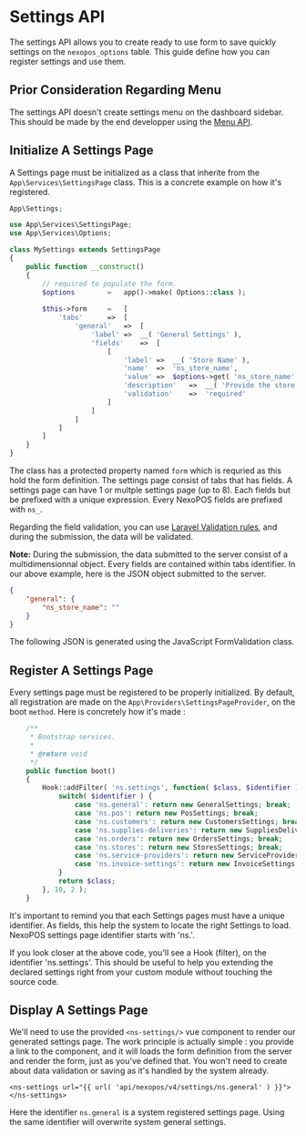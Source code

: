 #   Settings API
The settings API allows you to create ready to use form to save quickly settings on the `nexopos_options` table. 
This guide define how you can register settings and use them.

## Prior Consideration Regarding Menu
The settings API doesn't create settings menu on the dashboard sidebar. This should be made by the end developper using the [Menu API](/readme/php/MenuAPI.md).

## Initialize A Settings Page
A Settings page must be initialized as a class that inherite from the `App\Services\SettingsPage` class. This is a concrete example on how it's registered.

```php
App\Settings;

use App\Services\SettingsPage;
use App\Services\Options;

class MySettings extends SettingsPage
{
    public function __construct()
    {
        // required to populate the form.
        $options        =   app()->make( Options::class );
        
        $this->form     =   [
            'tabs'      =>  [
                'general'   =>  [
                    'label' =>  __( 'General Settings' ),
                    'fields'    =>  [
                        [
                            'label' =>  __( 'Store Name' ),
                            'name'  =>  'ns_store_name',
                            'value' =>  $options->get( 'ns_store_name' ),
                            'description'   =>  __( 'Provide the store name here.' ),
                            'validation'    =>  'required'
                        ]
                    ]
                ]
            ]
        ]
    }    
}
```

The class has a protected property named `form` which is requried as this hold the form definition. The settings page consist of tabs that has fields. 
A settings page can have 1 or multple settings page (up to 8). Each fields but be prefixed with a unique expression. Every NexoPOS fields are prefixed with `ns_`.

Regarding the field validation, you can use [Laravel Validation rules](https://laravel.com/docs/7.x/validation), and during the submission, the data will be validated.

**Note:** During the submission, the data submitted to the server consist of a multidimensionnal object. Every fields are contained within tabs identifier. 
In our above example, here is the JSON object submitted to the server.

```json
{
    "general": {
        "ns_store_name": ""
    }
}
```

The following JSON is generated using the JavaScript FormValidation class.

## Register A Settings Page
Every settings page must be registered to be properly initialized. By default, all registration are made on the `App\Providers\SettingsPageProvider`, on the boot `method`. Here is concretely how it's made :

```php
    /**
     * Bootstrap services.
     *
     * @return void
     */
    public function boot()
    {
        Hook::addFilter( 'ns.settings', function( $class, $identifier ) {
            switch( $identifier ) {
                case 'ns.general': return new GeneralSettings; break;
                case 'ns.pos': return new PosSettings; break;
                case 'ns.customers': return new CustomersSettings; break;
                case 'ns.supplies-deliveries': return new SuppliesDeliveriesSettings; break;
                case 'ns.orders': return new OrdersSettings; break;
                case 'ns.stores': return new StoresSettings; break;
                case 'ns.service-providers': return new ServiceProvidersSettings; break;
                case 'ns.invoice-settings': return new InvoiceSettings; break;
            }
            return $class;
        }, 10, 2 );
    }
```
It's important to remind you that each Settings pages must have a unique identifier. As fields, this help the system to locate the right Settings to load. 
NexoPOS settings page identifier starts with 'ns.'. 

If you look closer at the above code, you'll see a Hook (filter), on the identifier 'ns.settings'. This should be useful to help you extending the declared settings right from your custom module without touching the source code.

## Display A Settings Page
We'll need to use the provided `<ns-settings/>` vue component to render our generated settings page. The work principle is actually simple : you provide a link to the component, and it will loads the form definition from the server and render the form, just as you've defined that. You won't need to create about data validation or saving as it's handled by the system already.

```blade
<ns-settings url="{{ url( 'api/nexopos/v4/settings/ns.general' ) }}"></ns-settings>
```
Here the identifier `ns.general` is a system registered settings page. Using the same identifier will overwrite system general settings.
